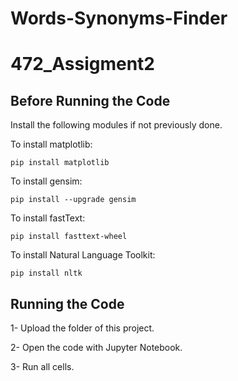 # Words-Synonyms-Finder
# 472_Assigment2
## Before Running the Code
Install the following modules if not previously done.

To install matplotlib:

    pip install matplotlib

To install gensim:

    pip install --upgrade gensim

To install fastText:

    pip install fasttext-wheel

To install Natural Language Toolkit:

    pip install nltk

## Running the Code
1- Upload the folder of this project.

2- Open the code with Jupyter Notebook.

3- Run all cells. 
